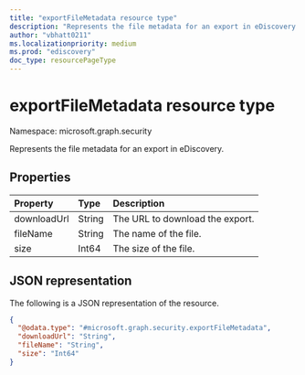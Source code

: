 ```yaml
---
title: "exportFileMetadata resource type"
description: "Represents the file metadata for an export in eDiscovery."
author: "vbhatt0211"
ms.localizationpriority: medium
ms.prod: "ediscovery"
doc_type: resourcePageType
---
```


# exportFileMetadata resource type

Namespace: microsoft.graph.security

Represents the file metadata for an export in eDiscovery.

## Properties

|Property|Type|Description|
|:---|:---|:---|
|downloadUrl| String |The URL to download the export. |
|fileName | String | The name of the file. |
|size| Int64 | The size of the file. |

## JSON representation

The following is a JSON representation of the resource.

<!-- {
  "blockType": "resource",
  "@odata.type": "microsoft.graph.security.exportFileMetadata",
  "openType": false
}
-->

``` json
{
  "@odata.type": "#microsoft.graph.security.exportFileMetadata",
  "downloadUrl": "String",
  "fileName": "String",
  "size": "Int64"
}
```
